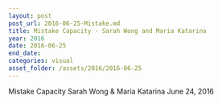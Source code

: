 ```yaml
---
layout: post
post_url: 2016-06-25-Mistake.md
title: Mistake Capacity - Sarah Wong and Maria Katarina
year: 2016
date: 2016-06-25
end_date: 
categories: visual
asset_folder: /assets/2016/2016-06-25
---
```

Mistake Capacity
Sarah Wong & Maria Katarina
June 24, 2016